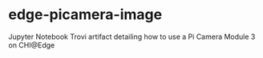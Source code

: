 # edge-picamera-image
Jupyter Notebook Trovi artifact detailing how to use a Pi Camera Module 3 on CHI@Edge
